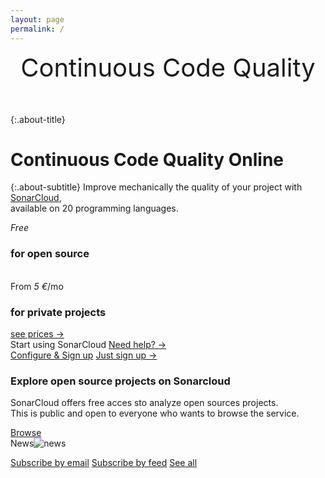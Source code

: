 ```yaml
---
layout: page
permalink: /
---
```

<div style="text-align: center; font-size: 40px; margin-bottom: 50px">
Continuous Code Quality
</div>


{:.about-title}
# Continuous Code Quality Online

{:.about-subtitle}
Improve mechanically the quality of your project with [SonarCloud](https://sonarcloud.io),<br/>
available on 20 programming languages.

<div class="about-price-tiers">
    <div class="about-price-tier">
        <em>Free</em>
        <h3>for open source</h3>
        <span>&nbsp;</span>
    </div>
    <div class="about-price-tier">
        <span>From <em>5 &euro;</em>/mo</span>
        <h3>for private projects</h3>
        <a href="#prices">see prices →</a>
    </div>
</div>

<div class="about-start">
    <div class="about-start-using">
        <span>Start using SonarCloud</span>
        <a href="/contact">Need help? →</a>
    </div>
    <div class="about-start-signup">
        <a class="btn" href="#">Configure &amp; Sign up</a>
        <a href="#">Just sign up →</a>
    </div>
</div>


<div class="about-explore">
   <h3>Explore open source projects on Sonarcloud</h3>
   <p>
    SonarCloud offers free acces sto analyze open sources projects. <br />
    This is public and open to everyone who wants to browse the service.
    </p>
    <a class="btn" href="browse.me">Browse</a>
</div>
<div class="about-news">
<span class="about-news-news">News<img src="images/chevron-right.png" alt="news"/></span>
    
<a href="subscribe.by.email">Subscribe by email</a>
<a href="subscribe.by.feed">Subscribe by feed</a>
<a href="see.all">See all</a>
</div>
